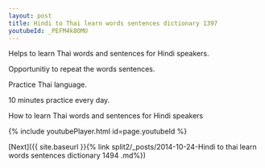 ```yaml
---
layout: post
title: Hindi to Thai learn words sentences dictionary 1397 
youtubeId: _PEFM4k8OMU
---
```

 
 
Helps to learn Thai words and sentences for Hindi speakers.

Opportunitiy to repeat the words sentences. 

Practice Thai language. 
 
10 minutes practice every day. 
 
How to learn Thai words and sentences for Hindi speakers 
 
{% include youtubePlayer.html id=page.youtubeId %}
 
 
[Next]({{ site.baseurl }}{% link  split2/_posts/2014-10-24-Hindi to thai learn words sentences dictionary 1494 .md%})
 
